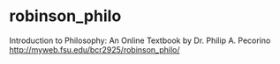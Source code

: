 # robinson_philo
Introduction to Philosophy: An Online Textbook by Dr. Philip A. Pecorino
http://myweb.fsu.edu/bcr2925/robinson_philo/
